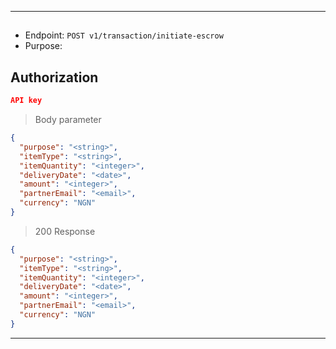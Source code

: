 
----------------------------------------------------------------------------------
## 
* Endpoint: `POST v1/transaction/initiate-escrow`
* Purpose: 

## Authorization

```json
API key
```

> Body parameter
```json
{
  "purpose": "<string>",
  "itemType": "<string>",
  "itemQuantity": "<integer>",
  "deliveryDate": "<date>",
  "amount": "<integer>",
  "partnerEmail": "<email>",
  "currency": "NGN"
}
```

> 200 Response

```json
{
  "purpose": "<string>",
  "itemType": "<string>",
  "itemQuantity": "<integer>",
  "deliveryDate": "<date>",
  "amount": "<integer>",
  "partnerEmail": "<email>",
  "currency": "NGN"
}
```
-----------------------------------------------------------------------------